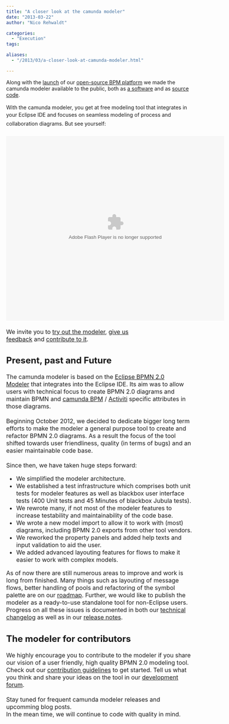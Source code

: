 ```yaml
---
title: "A closer look at the camunda modeler"
date: "2013-03-22"
author: "Nico Rehwaldt"

categories:
  - "Execution"
tags: 

aliases:
  - "/2013/03/a-closer-look-at-camunda-modeler.html"

---
```


<div>
Along with the <a href="http://camundabpm.blogspot.de/2013/03/camunda-forks-activiti-and-launches.html">launch</a> of our <a href="http://camunda.org/">open-source BPM platform</a> we made the camunda modeler available to the public, both as <a href="http://camunda.org/download/modeler/">a&nbsp;software</a> and as&nbsp;<a href="https://github.com/camunda/camunda-modeler" target="_blank">source code</a>.<br />
<br />
With the camunda modeler, you get at free modeling tool that integrates in your Eclipse IDE and <span style="font-family: inherit;"><span style="background-color: white; line-height: 24.44444465637207px;">focuses on seamless modeling of process and collaboration</span><span style="background-color: white; line-height: 24.44444465637207px;">&nbsp;diagrams.&nbsp;</span></span>But see yourself:<br />
<div style="font-size: medium; font-weight: normal;">
<br /></div>
<div style="font-size: medium; font-weight: normal;">
<embed align="middle" allowscriptaccess="always" height="501" pluginspage="http://www.macromedia.com/go/getflashplayer" quality="high" src="http://camunda.github.com/camunda-modeler/assets/video/intro.swf" type="application/x-shockwave-flash" width="591"></embed></div>
<div style="font-size: medium; font-weight: normal;">
<br /></div>
<div style="font-size: medium; font-weight: normal;">
We invite you to&nbsp;<a href="http://camunda.org/download/modeler/">try out the modeler</a>,&nbsp;<a href="https://groups.google.com/forum/#!forum/camunda-bpm-users">give us feedback</a>&nbsp;and&nbsp;<a href="https://github.com/camunda/camunda-modeler/blob/kepler/CONTRIBUTING.md">contribute to it</a>.<br />
<h2>
Present, past and Future</h2>
The camunda modeler is based on the <a href="http://eclipse.org/bpmn2-modeler/">Eclipse BPMN 2.0 Modeler</a>&nbsp;that integrates into the Eclipse IDE. Its aim was to allow users with technical focus to create BPMN 2.0 diagrams and maintain BPMN and&nbsp;<a href="http://camunda.org/">camunda BPM</a>&nbsp;/&nbsp;<a href="http://activiti.org/">Activiti</a>&nbsp;specific attributes in those diagrams.<br />
<br />
Beginning October 2012, we decided to dedicate bigger long term efforts to make the modeler a general purpose tool to create and refactor BPMN 2.0 diagrams. As a result the focus of the tool shifted towards user&nbsp;friendliness, quality (in terms of bugs) and an easier maintainable code base.<br />
<br />
Since then, we have taken huge steps forward:<br />
<ul>
<li>We simplified the modeler architecture.</li>
<li>We established a test infrastructure which comprises both unit tests for modeler features as well as blackbox user interface tests (400 Unit tests and 45 Minutes of blackbox Jubula tests).</li>
<li>We rewrote many, if not most of the modeler features to increase testability and maintainability of the code base.</li>
<li>We wrote a new model import to allow it to work with (most) diagrams, including BPMN 2.0 exports from other tool vendors.</li>
<li>We reworked the property panels and added help texts and input validation&nbsp;to aid the user.</li>
<li>We added advanced layouting features for flows to make it easier to work with complex models.</li>
</ul>
<div>
As of now there are still numerous areas to improve and work is long from finished. Many things such as layouting of message flows, better handling of pools and refactoring of the symbol palette are on our <a href="http://camunda.org/roadmap/">roadmap</a>. Further, we would like to publish the modeler as a ready-to-use standalone tool for non-Eclipse users. Progress on all these issues is documented in both our&nbsp;<a href="https://github.com/camunda/camunda-modeler/blob/kepler/CHANGELOG.md">technical changelog</a>&nbsp;as well as in our&nbsp;<a href="http://camunda.org/components/modeler/release-notes/">release notes</a>.&nbsp;</div>
<h2>
The modeler for contributors</h2>
<div>
We highly encourage you to contribute to the modeler if you share our vision of a user&nbsp;friendly, high quality BPMN 2.0 modeling tool. Check out our <a href="https://github.com/camunda/camunda-modeler/blob/kepler/CONTRIBUTING.md">contribution guidelines</a>&nbsp;to get started. Tell us what you think and share your ideas on the tool in our&nbsp;<a href="https://groups.google.com/forum/#!forum/camunda-bpm-dev">development forum</a>.</div>
<div>
<br /></div>
<div>
Stay tuned for frequent camunda modeler releases and upcomming blog posts.</div>
<div>
In the mean time, we will continue to code with quality in mind.</div>
</div>
</div>